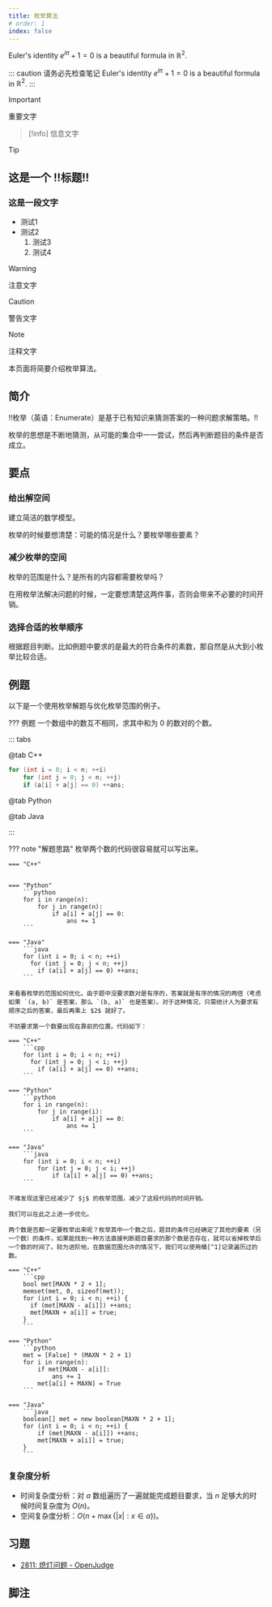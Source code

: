 ```yaml
---
title: 枚举算法
# order: 1
index: false
---
```


Euler's identity $e^{i\pi}+1=0$ is a beautiful formula in $\mathbb{R}^2$.

::: caution 请务必先检查笔记
Euler's identity $e^{i\pi}+1=0$ is a beautiful formula in $\mathbb{R}^2$.
:::

> [!important]
> 重要文字

> [!info]
> 信息文字

> [!tip]
> ## 这是一个 !!标题!!
> ### 这是一段文字
> - 测试1
> - 测试2
>   1. 测试3
>   2. 测试4

> [!warning]
> 注意文字

> [!caution]
> 警告文字

> [!note]
> 注释文字


本页面将简要介绍枚举算法。

## 简介

!!枚举（英语：Enumerate）是基于已有知识来猜测答案的一种问题求解策略。!!

枚举的思想是不断地猜测，从可能的集合中一一尝试，然后再判断题目的条件是否成立。

## 要点

### 给出解空间

建立简洁的数学模型。

枚举的时候要想清楚：可能的情况是什么？要枚举哪些要素？

### 减少枚举的空间

枚举的范围是什么？是所有的内容都需要枚举吗？

在用枚举法解决问题的时候，一定要想清楚这两件事，否则会带来不必要的时间开销。

### 选择合适的枚举顺序

根据题目判断。比如例题中要求的是最大的符合条件的素数，那自然是从大到小枚举比较合适。

## 例题

以下是一个使用枚举解题与优化枚举范围的例子。

??? 例题
    一个数组中的数互不相同，求其中和为 $0$ 的数对的个数。


::: tabs

@tab C++

```cpp
for (int i = 0; i < n; ++i)
    for (int j = 0; j < n; ++j)
    if (a[i] + a[j] == 0) ++ans;
```

@tab Python

<!-- tab 2 内容 -->

<!-- 👇 tab 3 将会被默认激活 -->

@tab Java

<!-- tab 3 内容 -->

:::

??? note "解题思路"
    枚举两个数的代码很容易就可以写出来。


    === "C++"

    
    === "Python"
        ```python
        for i in range(n):
            for j in range(n):
                if a[i] + a[j] == 0:
                    ans += 1
        ```
    
    === "Java"
        ```java
        for (int i = 0; i < n; ++i)
          for (int j = 0; j < n; ++j)
            if (a[i] + a[j] == 0) ++ans;
        ```
    
    来看看枚举的范围如何优化。由于题中没要求数对是有序的，答案就是有序的情况的两倍（考虑如果 `(a, b)` 是答案，那么 `(b, a)` 也是答案）。对于这种情况，只需统计人为要求有顺序之后的答案，最后再乘上 $2$ 就好了。
    
    不妨要求第一个数要出现在靠前的位置。代码如下：
    
    === "C++"
        ```cpp
        for (int i = 0; i < n; ++i)
          for (int j = 0; j < i; ++j)
            if (a[i] + a[j] == 0) ++ans;
        ```
    
    === "Python"
        ```python
        for i in range(n):
            for j in range(i):
                if a[i] + a[j] == 0:
                    ans += 1
        ```
    
    === "Java"
        ```java
        for (int i = 0; i < n; ++i)
            for (int j = 0; j < i; ++j)
                if (a[i] + a[j] == 0) ++ans;
        ```
    
    不难发现这里已经减少了 $j$ 的枚举范围，减少了这段代码的时间开销。
    
    我们可以在此之上进一步优化。
    
    两个数是否都一定要枚举出来呢？枚举其中一个数之后，题目的条件已经确定了其他的要素（另一个数）的条件，如果能找到一种方法直接判断题目要求的那个数是否存在，就可以省掉枚举后一个数的时间了。较为进阶地，在数据范围允许的情况下，我们可以使用桶[^1]记录遍历过的数。
    
    === "C++"
        ```cpp
        bool met[MAXN * 2 + 1];
        memset(met, 0, sizeof(met));
        for (int i = 0; i < n; ++i) {
          if (met[MAXN - a[i]]) ++ans;
          met[MAXN + a[i]] = true;
        }
        ```
    
    === "Python"
        ```python
        met = [False] * (MAXN * 2 + 1)
        for i in range(n):
            if met[MAXN - a[i]]:
                ans += 1
            met[a[i] + MAXN] = True
        ```
    
    === "Java"
        ```java
        boolean[] met = new boolean[MAXN * 2 + 1];
        for (int i = 0; i < n; ++i) {
            if (met[MAXN - a[i]]) ++ans;
            met[MAXN + a[i]] = true;
        }
        ```

### 复杂度分析

-   时间复杂度分析：对 $a$ 数组遍历了一遍就能完成题目要求，当 $n$ 足够大的时候时间复杂度为 $O(n)$。
-   空间复杂度分析：$O(n+\max\{|x|:x\in a\})$。

## 习题

-   [2811: 熄灯问题 - OpenJudge](http://bailian.openjudge.cn/practice/2811/)

## 脚注

[^1]: [桶排序](../basic/bucket-sort.md) 以及 [主元素问题](../misc/main-element.md#桶计数做法) 以及 [Stack Overflow 上对桶数据结构的讲解](https://stackoverflow.com/questions/42399355/what-is-a-bucket-or-double-bucket-data-structure)（英文）
